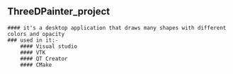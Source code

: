 ## ThreeDPainter_project

    #### it's a desktop application that draws many shapes with different colors and opacity
    ### used in it:-
        #### Visual studio
        #### VTK
        #### QT Creator
        #### CMake

        
